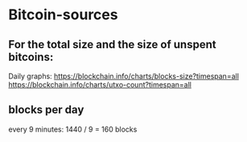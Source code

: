 # Bitcoin-sources

## For the total size and the size of unspent bitcoins:

Daily graphs:
https://blockchain.info/charts/blocks-size?timespan=all
https://blockchain.info/charts/utxo-count?timespan=all

## blocks per day

every 9 minutes: 1440 / 9 = 160 blocks